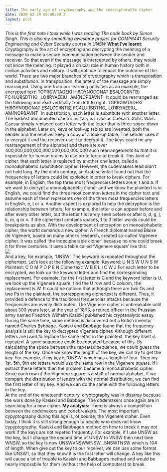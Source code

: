 ```yaml
---
title: The early age of cryptography and the indecipherable cipher
date: 2020-02-29 00:00:00 Z
layout: post
---
```

*This is the first note I took while I was reading The code book by Simon Singh. This is also my something awesome project for COMP6441 Security Engineering and Cyber Security course in UNSW*
**What I’ve learnt:**
Cryptography is the art of encrypting and decrypting the meaning of a message to make a secure communication between the sender and receiver. So that even if the message is intercepted by others, they would not know the meaning. It played a crucial role in human history both in civilian activities and military. It will continue to impact the outcome of the world.
There are two major branches of cryptography which is transposition and substitution. In transposition, the letters of the message are simply rearranged. Using one from our learning activities as an example, the encrypted text:
TGPRGWTADEKI HI6OYNODONAT ES4LOCIINTB} FC4LURSDTHO_ LO1IRYAEEIU_ AM{NOPBAVNT_
It could be rearranged as the following and read vertically from left to right:
TGPRGWTADEKI
HI6OYNODONAT
ES4LOCIINTB}
FC4LURSDTHO_
LO1IRYAEEIU_
AM{NOPBAVNT_
In substitution, each letter is substitute with another letter. The earliest documented use for military is in Julius Caesar’s Gallic Wars. Caesar simply replaced each letter with the letter that is three space down in the alphabet. Later on, keys or look-up tables are invented, both the sender and the receiver keep a copy of a look-up table. The sender uses it to encrypt it and the receiver use it to decrypt it. The keys could be any rearrangement of the alphabet and there are over 400,000,000,000,000,000,000,000,000 such rearrangements so that it is impossible for human brains to use brute force to break it. This kind of cipher, that each letter is replaced by another one letter, called a monoalphabetic substitution cipher.
However, the codemakers lead didn’t not hold long. By the ninth century, an Arab scientist found out that the frequencies of letters could be exploited in order to break ciphers. For example, in English, the top three most frequencies letters are e, t and a. If we want to decrypt a monoalphabetic cipher and we know the plaintext is in English, we could find the three most common letters in the cipher text and assume each of them represents one of the three most frequencies letters in English, e, t or a. Another aspect is explored to help the decryption is the relationship between letters, for example, the letter e can appear before and after every other letter, but the letter t is rarely seen before or after b, d, g, j, k, m, q or v. If the ciphertext contains spaces, 1 to 3 letter words could be breakpoints as also.
With the development of encryption on monoalphabetic cipher, the world demands a new cipher. A French diplomat named Blaise de Vigenere, based on many other’s research, created so-called Vigenere cipher. It was called ‘the indecipherable cipher’ because no one could break it for three centuries. It uses a table called ‘Vigenere square’ like this:
<img src="{{site.url}}/images/Vigenere_square_shading.svg" style="display: block; margin: auto;" />
And a key, for example, ‘UNSW’. The keyword is repeated throughout the ciphertext. Let’s look at the following example:
Keyword:    U  N  S  W  U  N  S  W
Plaintext:  C  O  M  P  O  P  E  N
Ciphertext: W  B  E   L   I  C  W  J 
For each letter to be encrypted, we look up the keyword letter and find the corresponding replacement. For example, for the first letter is C and the keyword letter is U, we look up the Vigenere square, find the U row and C column, the replacement is W. It could be noticed that although there are two Os and two Ps in the plaintext, the corresponding ciphertext is different. Thus, it provided a defence to the traditional frequencies attacks because the frequencies are evenly distributed.
The Vigenere cipher is unbreakable until about 300 years later, at the year of 1863, a retired officer in the Prussian army named Friedrich Wilhelm Kasiski published his cryptanalytic essay. During the same time, same method is discovered but a British inventor named Charles Babbage. Kasiski and Babbage found that the frequency analysis is still the key to decrypted Vigenere cipher. Although different letters are used to replace the same letter in the plaintext, the key itself is repeated. A same sequence could be repeated because of this. By calculating the space between the repeated sequence, we could guess the length of the key. Once we know the length of the key, we can try to get the key. For example, if my key is ‘UNSW’ which has a length of four. Then my 1st, 5th, 9th etc letters would use the same row in the Vigenere square. If I extract these letters then the problem became a monoalphabetic cipher. Since each row of the Vigenere square is a shift of normal alphabet. If we compare the distribution of letters with the normal distribution, we can find the first letter of my key. And we can do the same with the following letters in the key.  
At the end of the nineteenth century, cryptography was in disarray because the work done by Kasiski and Babbage. The codemakers once again are in searching for a new cipher.
**My analysis:**
There is always a competition between the codemakers and codebreakers. The most important cypyptography during this age is, of course, the Vigenere cipher. Even today, I think it is still strong enough to people who does not know cypyptography. Kasiski and Babbage’s method on how to break it may not work if the keys are not repeted frequently. For example, if I use UNSW as the key, but I change the second time of UNSW to VNSW then next time WNSW, so the key is now UNSWVNSWWNSW…SNSWTNSW which is 104 of length. When give out the key to our receiver, we can use some format like UNSW1, so that they know it is the first letter will change. A key like this will cause a lot of trouble to Kasiski and Babbage’s method and would be nearly impossbile for them (without the help of computers) to break.  